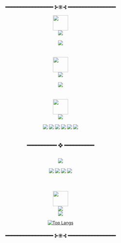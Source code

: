

<h3 align="center">   ━━━━━━━━━━━━━━━━ ⊱⁜⊰ ━━━━━━━━━━━━━━━━   </h3>

<div align="center">
  <img width="50" src="https://user-images.githubusercontent.com/83217673/158658408-afc0e021-6b4f-49f8-a616-514fb46d0376.gif">
  <br/>
</div>
<div align="center">
  <img src="https://img.shields.io/badge/My-Intro-blue?style=for-the-badge&label=&color=16262c">
  <br/><br/>
  <img src="https://readme-typing-svg.herokuapp.com?duration=3000&color=14B1C9&center=true&vCenter=true&lines=Hi%2C+I+am+Sudeep;A+computer+science+student;I+live+in+Nepal%2C+Asia">
 </div>

#

<div align="center">
  <img width="50" src="https://user-images.githubusercontent.com/83217673/155362839-947c03ac-e6b5-4ed1-88ba-20533724a3ab.gif">
  <br/>
</div>
<div align="center">
  <img src="https://img.shields.io/badge/Now%20Playing-16262c?style=for-the-badge">
  <br/><br/>
  <img src="https://sudeep.vercel.app/api/spotify">
</div>

#

<div align="center">
  <img width="50" src="https://user-images.githubusercontent.com/83217673/158730053-8f4e3bf5-6df6-4d04-985e-2162bb76f3aa.gif">
  <br/>
</div>
<div align="center">
  <img src="https://img.shields.io/badge/%20-Proficient%20in-16262C?label=&style=for-the-badge">
  <br/><br/>
  <img src="https://img.shields.io/badge/%20-Arch%20Linux-16262C?logo=archlinux&style=for-the-badge">
  <img src="https://img.shields.io/badge/%20-HTML%205-16262C?logo=html5&style=for-the-badge">
  <img src="https://img.shields.io/badge/%20-CSS%203-16262C?logo=css3&style=for-the-badge&logoColor=blue">
  <img src="https://img.shields.io/badge/%20-GNU%20Emacs-16262C?logo=gnuemacs&style=for-the-badge&logoColor=lightpurple">
  <img style="position: relative;" src="https://img.shields.io/badge/%20-Vim-16262C?logo=vim&style=for-the-badge&logoColor=green">
  <img style="position: relative;" src="https://img.shields.io/badge/%20-Git-16262C?logo=git&style=for-the-badge">
</div>

<br>
<h3 align="center"> ━━━━━━━━━━  ❖  ━━━━━━━━━━ </h3>
<br>

<div align="center">
  <img src="https://img.shields.io/badge/Skills-16262c?style=for-the-badge">
  <br/><br/>
  <img src="https://img.shields.io/badge/Problem%20Solving-0e1e25?style=for-the-badge&&logoColor=ffffff&labelColor=282828">
  <img src="https://img.shields.io/badge/Leadership-50ae94?style=for-the-badge&&logoColor=ffffff&labelColor=282828">
  <img src="https://img.shields.io/badge/Deep%20Learning-0e1e25?style=for-the-badge&&logoColor=ffffff&labelColor=282828">
  <img src="https://img.shields.io/badge/Workflow%20Management-50ae94?style=for-the-badge&logoColor=50ae94&labelColor=282828">
  <br/><br/>
</div>

#

<div align="center">
  <img width="50" src="https://user-images.githubusercontent.com/83217673/158729771-8367e7df-78ef-4521-9de4-b210cfd9984c.gif">
  <br/>
</div>

<div align="center">
  <img src="https://img.shields.io/badge/Stats-16262c?style=for-the-badge">
</div>

<div align="center">
  <img src="[![Activity](https://github-readme-activity-graph.vercel.app/graph?username=Sudeep-Sharma0-0&theme=dracula)](https://github.com/ashutosh00710/github-readme-activity-graph)">
</div>

<div align="center">

[![Top Langs](https://github-readme-stats.vercel.app/api/top-langs/?username=Sudeep-Sharma0-0&layout=compact&theme=tokyonight)](https://github.com/anuraghazra/github-readme-stats)

</div>

<h3 align="center">   ━━━━━━━━━━━━━━━━ ⊱⁜⊰ ━━━━━━━━━━━━━━━━   </h3>
